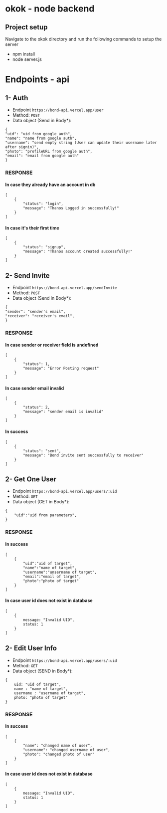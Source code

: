 # okok - node backend
## Project setup
Navigate to the okok directory and run the following commands to setup the server

- npm install
- node server.js

# Endpoints - api
## 1- Auth
- Endpoint ``https://bond-api.vercel.app/user``
- Method: `POST`
- Data object (Send in Body*): 
```
{
"uid": "uid from google auth",
"name": "name from google auth",
"username": "send empty string (User can update their username later after signin)",
"photo": "profileURL from google auth",
"email": "email from google auth"
}
```
### RESPONSE
#### In case they already have an account in db
```
[
    {
        "status": "login",
        "message": "Thanos Logged in successfully!"
    }
]
```
#### In case it's their first time
```
[
    {
        "status": "signup",
        "message": "Thanos account created successfully!"
    }
]
```
## 2- Send Invite
- Endpoint ``https://bond-api.vercel.app/sendInvite``
- Method: `POST`
- Data object (Send in Body*): 
```
{
"sender": "sender's email",
"receiver": "receiver's email",
}
```
### RESPONSE
#### In case sender or receiver field is undefined
```
[
    {
        "status": 1,
        "message": "Error Posting request"
    }
]
```
#### In case sender email invalid
```
[
    {
        "status": 2,
        "message": "sender email is invalid"
    }
]
```
#### In success
```
[
    {
        "status": "sent",
        "message": "Bond invite sent successfully to receiver"
    }
]
```
## 2- Get One User
- Endpoint ``https://bond-api.vercel.app/users/:uid``
- Method: `GET`
- Data object (GET in Body*): 
```
{
    "uid":"uid from parameters",
}
```
### RESPONSE
#### In success
```
[
    {
        "uid":"uid of target",
        "name":"name of target",
        "username":"unsername of target",
        "email":"email of target",
        "photo":"photo of target"
    }
]
```
#### In case user id does not exist in database
```
[
    {
        message: "Invalid UID",
        status: 1
    }
]
```
## 2- Edit User Info
- Endpoint ``https://bond-api.vercel.app/users/:uid``
- Method: `GET`
- Data object (SEND in Body*): 
```
{
    uid: "uid of target",
    name : "name of target",
    username : "username of target",
    photo: "photo of target"
}
```
### RESPONSE
#### In success
```
[
    {
        "name": "changed name of user",
        "username": "changed username of user",
        "photo": "changed photo of user"
    }
]
```
#### In case user id does not exist in database
```
[
    {
        message: "Invalid UID",
        status: 1
    }
]
```
